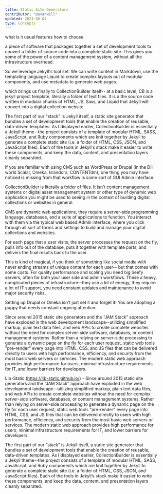 ```yaml
---
title: Static Site Generators
contributor: "@evanwill"
updated: 2021-08-04
type: Concepts
---
```


what is it
usual features
how to choose

a piece of software that packages together a set of development tools to convert a folder of source code into a complete static site. 
This gives you some of the power of a content management system, without all the infrastructure overhead. 

So we leverage Jekyll's tool set:
We can write content in Markdown, 
use the templating language Liquid to create complex layouts out of modular components,
and use metadata to generate web pages.

which brings us finally to CollectionBuilder itself-- 
at a basic level, CB is a jekyll project template, literally a folder of text files.
It is a the source code written in modular chunks of HTML, JS, Sass, and Liquid that Jekyll will convert into a digital collection website. 

The first part of our "stack" is Jekyll itself, a static site generator that bundles a set of development tools that enable the creation of reusable, data-driven templates. As I displayed earlier, CollectionBuilder is essentially a Jekyll theme--the project consists of a template of modular HTML, SASS, JavaScript, and Ruby components which are knit together by Jekyll to generate a complete static site (i.e. a folder of HTML, CSS, JSON, and JavaScript files).
Each of the tools in Jekyll's stack make it easier to write these components, and keep the data, content, and presentation layers cleanly separated.


If you are familiar with using CMS such as WordPress or Drupal
(in the DH world Scalar, Omeka, Islandora, CONTENTdm),
one thing you may have noticed is missing from that workflow is some sort of GUI Admin interface.

CollectionBuilder is literally a folder of files. 
It isn't content management systems or digital asset management system or other type of dynamic web application you might be used to seeing in the context of building digital collections or websites in general. 

CMS are dynamic web applications, they require a server-side programming language, databases, and a suite of applications to function. 
You interact with them via the typical web based Admin interface, where you click through all sort of forms and settings to build and manage your digital collections and websites. 

For each page that a user visits, the server processes the request on the fly, pulls info out of the database, puts it together with template parts, and delivers the final results back to the user.

This is kind of magical, if you think of something like social media with never ending streams of unique content for each user--
but that comes with some costs. 
For quality performance and scaling you need big beefy servers, often for both your user side and admin workflows. 
These a heavy, complicated pieces of infrastructure--they use a lot of energy, they require a lot of IT support, you need constant updates and maintenance to avoid major security risks.

Setting up Drupal or Omeka isn't just set it and forget it! 
You are adopting a puppy that needs constant ongoing attention.

Since around 2015 static site generators and the “JAM Stack” approach have exploded in the web development landscape--utilizing simplified markup, plain text data files, and web APIs to create complete websites without the need for complex server-side software, databases, or content management systems. Rather than a relying on server-side processing to generate a dynamic page on the fly for each user request, static web tools "pre-render" every page into HTML, CSS, and JS files that can be delivered directly to users with high performance, efficiency, and security from the most basic web servers or services. The modern static web approach provides high performance for users, minimal infrastructure requirements for IT, and lower barriers for developers. 

Lib-Static (https://lib-static.github.io/) - Since around 2015 static site generators and the “JAM Stack” approach have exploded in the web development landscape—utilizing simplified markup, plain text data files, and web APIs to create complete websites without the need for complex server-side software, databases, or content management systems. Rather than relying on server-side processing to generate a dynamic page on the fly for each user request, static web tools “pre-render” every page into HTML, CSS, and JS files that can be delivered directly to users with high performance, efficiency, and security from the most basic web servers or services. The modern static web approach provides high performance for users, minimal infrastructure requirements for IT, and lower barriers for developers. 


The first part of our “stack” is Jekyll itself, a static site generator that bundles a set of development tools that enable the creation of reusable, data-driven templates. As I displayed earlier, CollectionBuilder is essentially a Jekyll theme--the project consists of a template of modular HTML, SASS, JavaScript, and Ruby components which are knit together by Jekyll to generate a complete static site (i.e. a folder of HTML, CSS, JSON, and JavaScript files).
Each of the tools in Jekyll’s stack make it easier to write these components, and keep the data, content, and presentation layers cleanly separated.
